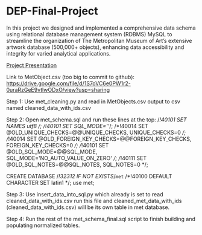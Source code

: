 # DEP-Final-Project

In this project we designed and implemented a comprehensive data schema using relational database management system (RDBMS) MySQL to streamline the organization of The Metropolitan Museum of Art’s extensive artwork database (500,000+ objects), enhancing data accessibility and integrity for varied analytical applications.

[Project Presentation](https://github.com/martinke11/DEP-Final-Project/blob/main/met_ppt.pdf)

Link to MetObject.csv (too big to commit to github): https://drive.google.com/file/d/1S7oVC6e0PW1r2-0uraRzGeE9vtlwODxO/view?usp=sharing

Step 1: Use met_cleaning.py and read in MetObjects.csv output to csv named cleaned_data_with_ids.csv


Step 2: Open met_schema.sql and run these lines at the top:
/*!40101 SET NAMES utf8 */;
/*!40101 SET SQL_MODE=''*/;
/*!40014 SET @OLD_UNIQUE_CHECKS=@@UNIQUE_CHECKS, UNIQUE_CHECKS=0 */;
/*!40014 SET @OLD_FOREIGN_KEY_CHECKS=@@FOREIGN_KEY_CHECKS, FOREIGN_KEY_CHECKS=0 */;
/*!40101 SET @OLD_SQL_MODE=@@SQL_MODE, SQL_MODE='NO_AUTO_VALUE_ON_ZERO' */;
/*!40111 SET @OLD_SQL_NOTES=@@SQL_NOTES, SQL_NOTES=0 */;

CREATE DATABASE /*!32312 IF NOT EXISTS*/`met` /*!40100 DEFAULT CHARACTER SET latin1 */;
use met;


Step 3: Use insert_data_into_sql.py which already is set to read cleaned_data_with_ids.csv run this file and 
        cleaned_met_data_with_ids (cleaned_data_with_ids.csv) will be its own table in met database.


Step 4: Run the rest of the met_schema_final.sql script to finish building and populating normalized tables.
